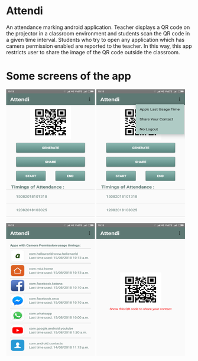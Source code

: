 # Attendi

An attendance marking android application. Teacher displays a QR code on the projector in a classroom environment and students scan the QR code in a given time interval. Students who try to open any application which has camera permission enabled are reported to the teacher. In this way, this app restricts user to share the image of the QR code outside the classroom.

#  Some screens of the app

<img src="images/1.png" height="360" width="240">

<img src="images/2.png" height="360" width="240">

<img src="images/3.png" height="360" width="240">

<img src="images/4.png" height="360" width="240">
